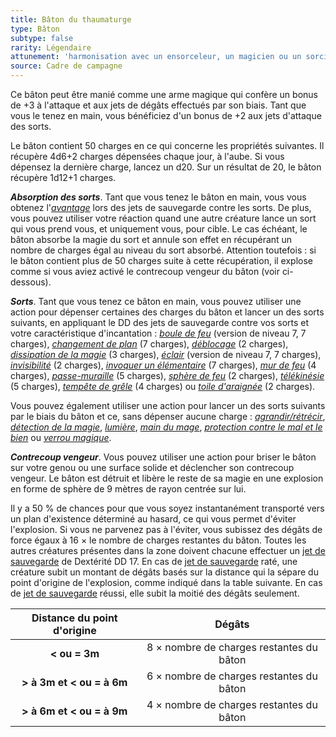 ```yaml
---
title: Bâton du thaumaturge
type: Bâton
subtype: false
rarity: Légendaire
attunement: 'harmonisation avec un ensorceleur, un magicien ou un sorcier exigée'
source: Cadre de campagne
---
```

Ce bâton peut être manié comme une arme magique qui confère un bonus de +3 à l'attaque et aux jets de dégâts effectués par son biais. Tant que vous le tenez en main, vous bénéficiez d'un bonus de +2 aux jets d'attaque des sorts.

Le bâton contient 50 charges en ce qui concerne les propriétés suivantes. Il récupère 4d6+2 charges dépensées chaque jour, à l'aube. Si vous dépensez la dernière charge, lancez un d20. Sur un résultat de 20, le bâton récupère 1d12+1 charges.

_**Absorption des sorts**_. Tant que vous tenez le bâton en main, vous vous obtenez l'[_avantage_](/utiliser-les-caracteristiques/#avantage-et-desavantage) lors des jets de sauvegarde contre les sorts. De plus, vous pouvez utiliser votre réaction quand une autre créature lance un sort qui vous prend vous, et uniquement vous, pour cible. Le cas échéant, le bâton absorbe la magie du sort et annule son effet en récupérant un nombre de charges égal au niveau du sort absorbé. Attention toutefois : si le bâton contient plus de 50 charges suite à cette récupération, il explose comme si vous aviez activé le contrecoup vengeur du bâton (voir ci-dessous).

_**Sorts**_. Tant que vous tenez ce bâton en main, vous pouvez utiliser une action pour dépenser certaines des charges du bâton et lancer un des sorts suivants, en appliquant le DD des jets de sauvegarde contre vos sorts et votre caractéristique d'incantation : [_boule de feu_](/grimoire/boule-de-feu/) (version de niveau 7, 7 charges), [_changement de plan_](/grimoire/changement-de-plan/) (7 charges), [_déblocage_](/grimoire/deblocage/) (2 charges), [_dissipation de la magie_](/grimoire/dissipation-de-la-magie/) (3 charges), [_éclair_](/grimoire/eclair/) (version de niveau 7, 7 charges), [_invisibilité_](/grimoire/invisibilite/) (2 charges), [_invoquer un élémentaire_](/grimoire/invoquer-un-elementaire/) (7 charges), [_mur de feu_](/grimoire/mur-de-feu/) (4 charges), [_passe-muraille_](/grimoire/passe-muraille/) (5 charges), [_sphère de feu_](/grimoire/sphere-de-feu/) (2 charges), [_télékinésie_](/grimoire/telekinesie/) (5 charges), [_tempête de grêle_](/grimoire/tempete-de-grele/) (4 charges) ou [_toile d'araignée_](/grimoire/toile-d-araignee/) (2 charges).

Vous pouvez également utiliser une action pour lancer un des sorts suivants par le biais du bâton et ce, sans dépenser aucune charge : [_agrandir/rétrécir_](/grimoire/agrandir-retrecir/), [_détection de la magie_](/grimoire/detection-de-la-magie/), [_lumière_](/grimoire/lumiere/), [_main du mage_](/grimoire/main-du-mage/), [_protection contre le mal et le bien_](/grimoire/protection-contre-le-mal-et-le-bien/) ou [_verrou magique_](/grimoire/verrou-magique/).

_**Contrecoup vengeur**_. Vous pouvez utiliser une action pour briser le bâton sur votre genou ou une surface solide et déclencher son contrecoup vengeur. Le bâton est détruit et libère le reste de sa magie en une explosion en forme de sphère de 9 mètres de rayon centrée sur lui.

Il y a 50 % de chances pour que vous soyez instantanément transporté vers un plan d'existence déterminé au hasard, ce qui vous permet d'éviter l'explosion. Si vous ne parvenez pas à l'éviter, vous subissez des dégâts de force égaux à 16 × le nombre de charges restantes du bâton. Toutes les autres créatures présentes dans la zone doivent chacune effectuer un [jet de sauvegarde](/utiliser-les-caracteristiques/#jets-de-sauvegarde) de Dextérité DD 17. En cas de [jet de sauvegarde](/utiliser-les-caracteristiques/#jets-de-sauvegarde) raté, une créature subit un montant de dégâts basés sur la distance qui la sépare du point d'origine de l'explosion, comme indiqué dans la table suivante. En cas de [jet de sauvegarde](/utiliser-les-caracteristiques/#jets-de-sauvegarde) réussi, elle subit la moitié des dégâts seulement.

|Distance du point d'origine|Dégâts|
|:-:|:-:|
|**&lt; ou = 3m**|8 × nombre de charges restantes du bâton|
|**&gt; à 3m et &lt; ou = à 6m**|6 × nombre de charges restantes du bâton|
|**&gt; à 6m et &lt; ou = à 9m**|4 × nombre de charges restantes du bâton|

